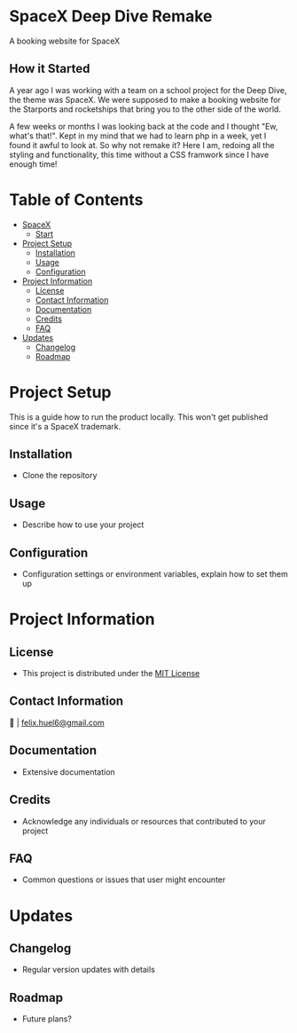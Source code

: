 # SpaceX Deep Dive Remake
A booking website for SpaceX

## How it Started
A year ago I was working with a team on a school project for the Deep Dive, the theme was SpaceX. We were supposed to make a booking website for the Starports and rocketships that bring you to the other side of the world.

A few weeks or months I was looking back at the code and I thought "Ew, what's that!". Kept in my mind that we had to learn php in a week, yet I found it awful to look at. So why not remake it? Here I am, redoing all the styling and functionality, this time without a CSS framwork since I have enough time!


# Table of Contents

- [SpaceX](#spacex-deep-dive-remake)
  - [Start](#how-it-started)
- [Project Setup](#project-setup)
  - [Installation](#installation)
  - [Usage](#usage)
  - [Configuration](#configuration)
- [Project Information](#project-information)
  - [License](#license)
  - [Contact Information](#contact-information)
  - [Documentation](#documentation)
  - [Credits](#credits)
  - [FAQ](#faq)
- [Updates](#updates)
  - [Changelog](#changelog)
  - [Roadmap](#roadmap)


# Project Setup
This is a guide how to run the product locally. This won't get published since it's a SpaceX trademark.

## Installation
- Clone the repository

## Usage
- Describe how to use your project

## Configuration
- Configuration settings or environment variables, explain how to set them up


# Project Information

## License
- This project is distributed under the [MIT License](LICENSE.md)

## Contact Information
📧 | felix.huel6@gmail.com 

## Documentation
- Extensive documentation

## Credits
- Acknowledge any individuals or resources that contributed to your project

## FAQ
- Common questions or issues that user might encounter


# Updates

## Changelog 
- Regular version updates with details

## Roadmap 
- Future plans?